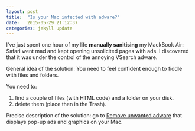 ```yaml
---
layout: post
title:  "Is your Mac infected with adware?"
date:   2015-05-29 21:12:37
categories: jekyll update
---
```

I've just spent one hour of my life <strong>manually sanitising</strong> my MackBook Air: Safari went mad and kept opening
unsolicited pages with ads. I discovered that it was under the control of the annoying VSearch adware.

General idea of the solution: You need to feel confident enough to fiddle with files and folders.

You need to:
<ol>
 <li> find a couple of files (with HTML code) and a folder on your disk. </li>
 <li> delete them (place then in the Trash). </li>
</ol>

Precise description of the solution: go to [Remove unwanted adware](http://support.apple.com/en-us/HT203987) 
that displays pop-up ads and graphics on your Mac.


 
<!-- You’ll find this post in your `_posts` directory. Go ahead and edit it and re-build the site to see your changes. You can rebuild the site in many different ways, but the most common way is to run `jekyll serve --watch`, which launches a web server and auto-regenerates your site when a file is updated.

To add new posts, simply add a file in the `_posts` directory that follows the convention `YYYY-MM-DD-name-of-post.ext` and includes the necessary front matter. Take a look at the source for this post to get an idea about how it works.

Jekyll also offers powerful support for code snippets:

{% highlight ruby %}
def print_hi(name)
  puts "Hi, #{name}"
end
print_hi('Tom')
#=> prints 'Hi, Tom' to STDOUT.
{% endhighlight %}

Check out the [Jekyll docs][jekyll] for more info on how to get the most out of Jekyll. File all bugs/feature requests at [Jekyll’s GitHub repo][jekyll-gh]. If you have questions, you can ask them on [Jekyll’s dedicated Help repository][jekyll-help].

 -->
[jekyll]:      http://jekyllrb.com
[jekyll-gh]:   https://github.com/jekyll/jekyll
[jekyll-help]: https://github.com/jekyll/jekyll-help
